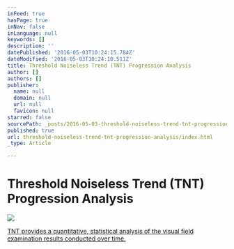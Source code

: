 ```yaml
---
inFeed: true
hasPage: true
inNav: false
inLanguage: null
keywords: []
description: ''
datePublished: '2016-05-03T10:24:15.784Z'
dateModified: '2016-05-03T10:24:10.511Z'
title: Threshold Noiseless Trend (TNT) Progression Analysis
author: []
authors: []
publisher:
  name: null
  domain: null
  url: null
  favicon: null
starred: false
sourcePath: _posts/2016-05-03-threshold-noiseless-trend-tnt-progression-analysis.md
published: true
url: threshold-noiseless-trend-tnt-progression-analysis/index.html
_type: Article

---
```

# Threshold Noiseless Trend (TNT) Progression Analysis
![](https://imgflo.herokuapp.com/graph/vahj1ThiexotieMo/108c374d1fe82aa41fcb2cb66dfcd01b/passthrough.jpg?height=600&input=https%3A%2F%2Fthe-grid-user-content.s3-us-west-2.amazonaws.com%2F12d4bf40-3e33-4872-bac2-9152f61ae8e2.jpg)

[TNT provides a quantitative, statistical analysis of the visual field examination results conducted over time.][0]


[0]: http://www.oculus.de/en/products/perimetry/centerfield-2/perimetry-software/threshold-noiseless-trend-tnt-progression-analysis/#produkte_navi